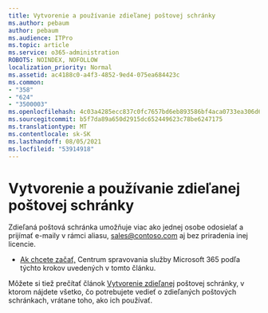 ```yaml
---
title: Vytvorenie a používanie zdieľanej poštovej schránky
ms.author: pebaum
author: pebaum
ms.audience: ITPro
ms.topic: article
ms.service: o365-administration
ROBOTS: NOINDEX, NOFOLLOW
localization_priority: Normal
ms.assetid: ac4188c0-a4f3-4852-9ed4-075ea684423c
ms.common:
- "358"
- "624"
- "3500003"
ms.openlocfilehash: 4c03a4285ecc837c0fc7657bd6eb893586bf4aca0733ea306d6f6c783ff402d6
ms.sourcegitcommit: b5f7da89a650d2915dc652449623c78be6247175
ms.translationtype: MT
ms.contentlocale: sk-SK
ms.lasthandoff: 08/05/2021
ms.locfileid: "53914918"
---
```

# <a name="create-and-use-a-shared-mailbox"></a>Vytvorenie a používanie zdieľanej poštovej schránky

Zdieľaná poštová schránka umožňuje viac ako jednej osobe odosielať a prijímať e-maily v rámci aliasu, sales@contoso.com aj bez priradenia inej licencie.
  
- [Ak chcete začať,](https://portal.office.com/AdminPortal/Home#/AssistedGuide/addemailoptions) Centrum spravovania služby Microsoft 365 podľa týchto krokov uvedených v tomto článku. 

Môžete si tiež prečítať článok [Vytvorenie zdieľanej](https://docs.microsoft.com/microsoft-365/admin/email/create-a-shared-mailbox) poštovej schránky, v ktorom nájdete všetko, čo potrebujete vedieť o zdieľaných poštových schránkach, vrátane toho, ako ich používať.
  